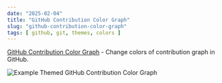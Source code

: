 ```yaml
---
date: "2025-02-04"
title: "GitHub Contribution Color Graph"
slug: "github-contribution-color-graph"
tags: [ github, git, themes, colors ]
---
```




[GitHub Contribution Color Graph][1] - Change colors of contribution graph in GitHub.

![Example Themed GitHub Contribution Color Graph][2]



   [1]: https://github.com/williambelle/github-contribution-color-graph
   [2]: https://camo.githubusercontent.com/a750241cf66c9b461997a310e8a82bb37c16d88b41a04e93b65343da6ef8bf1d/68747470733a2f2f7261772e6769746875622e636f6d2f77696c6c69616d62656c6c652f6769746875622d636f6e747269627574696f6e2d636f6c6f722d67726170682f6d61737465722f646f63732f636f6e747269627574696f6e732d68616c6c6f7765656e2e706e67
